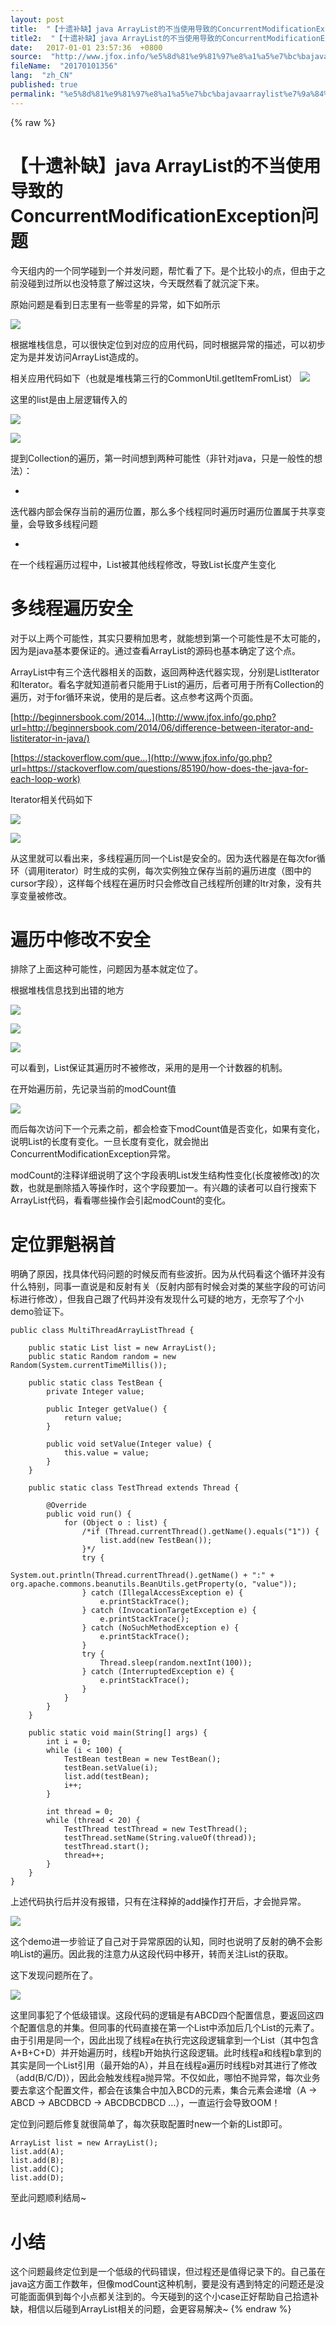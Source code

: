 ```yaml
---
layout: post
title:  "【十遗补缺】java ArrayList的不当使用导致的ConcurrentModificationException问题"
title2:  "【十遗补缺】java ArrayList的不当使用导致的ConcurrentModificationException问题"
date:   2017-01-01 23:57:36  +0800
source:  "http://www.jfox.info/%e5%8d%81%e9%81%97%e8%a1%a5%e7%bc%bajavaarraylist%e7%9a%84%e4%b8%8d%e5%bd%93%e4%bd%bf%e7%94%a8%e5%af%bc%e8%87%b4%e7%9a%84concurrentmodificationexception%e9%97%ae%e9%a2%98.html"
fileName:  "20170101356"
lang:  "zh_CN"
published: true
permalink: "%e5%8d%81%e9%81%97%e8%a1%a5%e7%bc%bajavaarraylist%e7%9a%84%e4%b8%8d%e5%bd%93%e4%bd%bf%e7%94%a8%e5%af%bc%e8%87%b4%e7%9a%84concurrentmodificationexception%e9%97%ae%e9%a2%98.html"
---
```

{% raw %}
# 【十遗补缺】java ArrayList的不当使用导致的ConcurrentModificationException问题 


今天组内的一个同学碰到一个并发问题，帮忙看了下。是个比较小的点，但由于之前没碰到过所以也没特意了解过这块，今天既然看了就沉淀下来。

原始问题是看到日志里有一些零星的异常，如下如所示

![](cd005e3.png)

根据堆栈信息，可以很快定位到对应的应用代码，同时根据异常的描述，可以初步定为是并发访问ArrayList造成的。

相关应用代码如下（也就是堆栈第三行的CommonUtil.getItemFromList）
![](1e0ec6b.png)

这里的list是由上层逻辑传入的

![](d9904a5.png)

![](d9ca972.png)

提到Collection的遍历，第一时间想到两种可能性（非针对java，只是一般性的想法）：

- 
迭代器内部会保存当前的遍历位置，那么多个线程同时遍历时遍历位置属于共享变量，会导致多线程问题

- 
在一个线程遍历过程中，List被其他线程修改，导致List长度产生变化

# 多线程遍历安全

对于以上两个可能性，其实只要稍加思考，就能想到第一个可能性是不太可能的，因为是java基本要保证的。通过查看ArrayList的源码也基本确定了这个点。

ArrayList中有三个迭代器相关的函数，返回两种迭代器实现，分别是ListIterator和Iterator。看名字就知道前者只能用于List的遍历，后者可用于所有Collection的遍历，对于for循环来说，使用的是后者。这点参考这两个页面。

[http://beginnersbook.com/2014…](http://www.jfox.info/go.php?url=http://beginnersbook.com/2014/06/difference-between-iterator-and-listiterator-in-java/)

[https://stackoverflow.com/que…](http://www.jfox.info/go.php?url=https://stackoverflow.com/questions/85190/how-does-the-java-for-each-loop-work)

Iterator相关代码如下

![](274a3a7.png)

![](575e9d2.png)

从这里就可以看出来，多线程遍历同一个List是安全的。因为迭代器是在每次for循环（调用iterator）时生成的实例，每次实例独立保存当前的遍历进度（图中的cursor字段），这样每个线程在遍历时只会修改自己线程所创建的Itr对象，没有共享变量被修改。

# 遍历中修改不安全

排除了上面这种可能性，问题因为基本就定位了。

根据堆栈信息找到出错的地方

![](5bf60ea.png)

![](83af826.png)

![](a4acf98.png)

可以看到，List保证其遍历时不被修改，采用的是用一个计数器的机制。

在开始遍历前，先记录当前的modCount值

![](c9fd80f.png)

而后每次访问下一个元素之前，都会检查下modCount值是否变化，如果有变化，说明List的长度有变化。一旦长度有变化，就会抛出ConcurrentModificationException异常。

modCount的注释详细说明了这个字段表明List发生结构性变化(长度被修改)的次数，也就是删除插入等操作时，这个字段要加一。有兴趣的读者可以自行搜索下ArrayList代码，看看哪些操作会引起modCount的变化。

# 定位罪魁祸首

明确了原因，找具体代码问题的时候反而有些波折。因为从代码看这个循环并没有什么特别，同事一直说是和反射有关（反射内部有时候会对类的某些字段的可访问标进行修改），但我自己跟了代码并没有发现什么可疑的地方，无奈写了个小demo验证下。

    public class MultiThreadArrayListThread {
    
        public static List list = new ArrayList();
        public static Random random = new Random(System.currentTimeMillis());
    
        public static class TestBean {
            private Integer value;
    
            public Integer getValue() {
                return value;
            }
    
            public void setValue(Integer value) {
                this.value = value;
            }
        }
    
        public static class TestThread extends Thread {
    
            @Override
            public void run() {
                for (Object o : list) {
                    /*if (Thread.currentThread().getName().equals("1")) {
                        list.add(new TestBean());
                    }*/
                    try {
                        System.out.println(Thread.currentThread().getName() + ":" + org.apache.commons.beanutils.BeanUtils.getProperty(o, "value"));
                    } catch (IllegalAccessException e) {
                        e.printStackTrace();
                    } catch (InvocationTargetException e) {
                        e.printStackTrace();
                    } catch (NoSuchMethodException e) {
                        e.printStackTrace();
                    }
                    try {
                        Thread.sleep(random.nextInt(100));
                    } catch (InterruptedException e) {
                        e.printStackTrace();
                    }
                }
            }
        }
    
        public static void main(String[] args) {
            int i = 0;
            while (i < 100) {
                TestBean testBean = new TestBean();
                testBean.setValue(i);
                list.add(testBean);
                i++;
            }
    
            int thread = 0;
            while (thread < 20) {
                TestThread testThread = new TestThread();
                testThread.setName(String.valueOf(thread));
                testThread.start();
                thread++;
            }
        }
    }
    

上述代码执行后并没有报错，只有在注释掉的add操作打开后，才会抛异常。

![](1ae5dd9.png)

这个demo进一步验证了自己对于异常原因的认知，同时也说明了反射的确不会影响List的遍历。因此我的注意力从这段代码中移开，转而关注List的获取。

这下发现问题所在了。

![](d9ca972.png)

这里同事犯了个低级错误。这段代码的逻辑是有ABCD四个配置信息，要返回这四个配置信息的并集。但同事的代码直接在第一个List中添加后几个List的元素了。由于引用是同一个，因此出现了线程a在执行完这段逻辑拿到一个List（其中包含A+B+C+D）并开始遍历时，线程b开始执行这段逻辑。此时线程a和线程b拿到的其实是同一个List引用（最开始的A），并且在线程a遍历时线程b对其进行了修改（add(B/C/D)），因此会触发线程a抛异常。不仅如此，哪怕不抛异常，每次业务要去拿这个配置文件，都会在该集合中加入BCD的元素，集合元素会递增（A -> ABCD -> ABCDBCD -> ABCDBCDBCD …），一直运行会导致OOM！

定位到问题后修复就很简单了，每次获取配置时new一个新的List即可。

    ArrayList list = new ArrayList();
    list.add(A);
    list.add(B);
    list.add(C);
    list.add(D);
    

至此问题顺利结局~

# 小结

这个问题最终定位到是一个低级的代码错误，但过程还是值得记录下的。自己虽在java这方面工作数年，但像modCount这种机制，要是没有遇到特定的问题还是没可能面面俱到每个小点都关注到的。今天碰到的这个小case正好帮助自己拾遗补缺，相信以后碰到ArrayList相关的问题，会更容易解决~
{% endraw %}